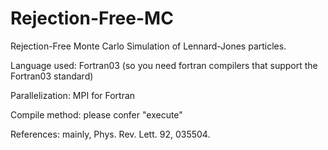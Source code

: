 # Rejection-Free-MC
Rejection-Free Monte Carlo Simulation of Lennard-Jones particles.

Language used: Fortran03 (so you need fortran compilers that support the Fortran03 standard)

Parallelization: MPI for Fortran

Compile method: please confer "execute"

References: mainly, Phys. Rev. Lett. 92, 035504.
